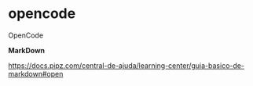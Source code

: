 # opencode
OpenCode

**MarkDown**

https://docs.pipz.com/central-de-ajuda/learning-center/guia-basico-de-markdown#open
